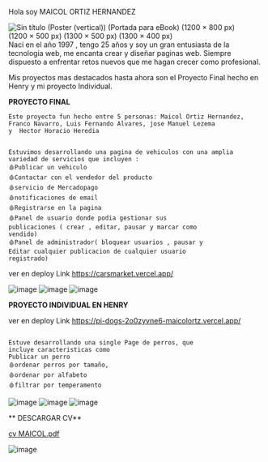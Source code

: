 Hola soy MAICOL ORTIZ HERNANDEZ 

![Sin título (Poster (vertical)) (Portada para eBook) (1200 × 800 px) (1200 × 500 px) (1300 × 500 px) (1300 × 400 px)](https://user-images.githubusercontent.com/107804493/200464866-4fb3f299-2470-434f-ab3d-eec5582ad9cc.png)
Naci en el año 1997 , tengo 25 años y soy un gran entusiasta de la tecnologia web, me encanta crear y diseñar paginas web. Siempre dispuesto a  enfrentar retos nuevos que me hagan crecer como profesional.

Mis proyectos mas destacados hasta ahora son  el Proyecto Final hecho en Henry y mi proyecto Individual.

**PROYECTO FINAL**
```
Este proyecto fun hecho entre 5 personas: Maicol Ortiz Hernandez, Franco Navarro, Luis Fernando Alvares, jose Manuel Lezema 
y  Hector Horacio Heredia


Estuvimos desarrollando una pagina de vehiculos con una amplia variedad de servicios que incluyen :
🩸Publicar un vehiculo
🩸Contactar con el vendedor del producto
🩸servicio de Mercadopago
🩸notificaciones de email
🩸Registrarse en la pagina
🩸Panel de usuario donde podia gestionar sus
publicaciones ( crear , editar, pausar y marcar como
vendido)
🩸Panel de administrador( bloquear usuarios , pausar y
Editar cualquier publicacion de cualquier usuario
registrado)
```
ver en deploy 
Link   https://carsmarket.vercel.app/

![image](https://user-images.githubusercontent.com/107804493/200468869-e05e7b45-bd6d-45df-a478-60d8203f8b8f.png)
![image](https://user-images.githubusercontent.com/107804493/200469041-04be1d93-e0a7-400f-b809-d41e5277c279.png)
![image](https://user-images.githubusercontent.com/107804493/200469144-81cbc381-c53d-475e-8f82-62ca70ebf20c.png)


**PROYECTO INDIVIDUAL EN HENRY**

ver en deploy 
Link   https://pi-dogs-2o0zyvne6-maicolortz.vercel.app/
```

Estuve desarrollando una single Page de perros, que
incluye caracteristicas como
Publicar un perro
🩸ordenar perros por tamaño, 
🩸ordenar por alfabeto
🩸filtrar por temperamento
```

![image](https://user-images.githubusercontent.com/107804493/200470058-5e8f7fb1-76b2-4941-b9a2-d2c659adcb6a.png)
![image](https://user-images.githubusercontent.com/107804493/200470198-0c624569-a6da-4c14-9ff2-53a8f1c64fa7.png)
![image](https://user-images.githubusercontent.com/107804493/200470428-5dcb3935-ca4f-4e8a-b5d6-751ff9bc39e7.png)

** DESCARGAR CV**  

[cv MAICOL.pdf](https://github.com/maicolortz/maicolortz/files/9957431/cv.MAICOL.pdf)

![image](https://user-images.githubusercontent.com/107804493/200470821-660b18ed-b6df-46c1-a488-563a06fdf10e.png)


